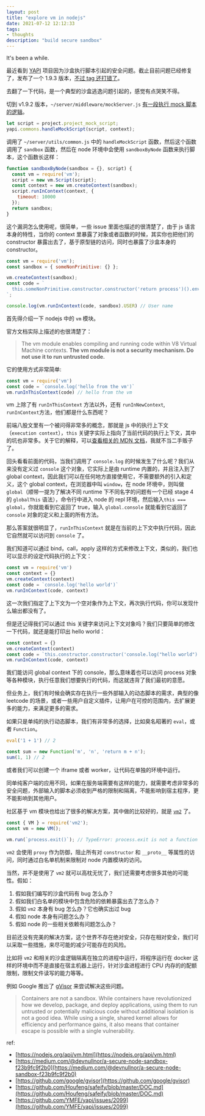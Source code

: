 ```yaml
---
layout: post
title: "explore vm in nodejs"
date: 2021-07-12 12:12:33
tags:
- thoughts
description: "build secure sandbox"
---
```


It's been a while.

最近看到 [YAPI](https://github.com/YMFE/yapi) 项目因为沙盒执行脚本引起的安全问题。截止目前问题已经修复了，发布了一个 1.9.3 版本，[不过 tag 还打错了](https://github.com/YMFE/yapi/issues/2254)。

去翻了一下代码，是一个典型的沙盒逃逸问题引起的，感觉有点哭笑不得。

切到 v1.9.2 版本，`~/server/middleware/mockServer.js` [有一段执行 mock 脚本的逻辑](https://github.com/YMFE/yapi/blob/ff13353e2fd6e2c37908427dd2e6d287ef8d28ec/server/middleware/mockServer.js#L331)。

```js
let script = project.project_mock_script;
yapi.commons.handleMockScript(script, context);
```

调用了 `~/server/utils/common.js` 中的 `handleMockScript` 函数，然后这个函数调用了 `sandbox` 函数，然后在 node 环境中会使用 `sandboxByNode` 函数来执行脚本，这个函数长这样：

```js
function sandboxByNode(sandbox = {}, script) {
  const vm = require('vm');
  script = new vm.Script(script);
  const context = new vm.createContext(sandbox);
  script.runInContext(context, {
    timeout: 10000
  });
  return sandbox;
}
```

这个漏洞怎么使用呢，很简单，一些 issue 里面也描述的很清楚了，由于 js 语言本身的特性，当你的 context 里暴露了对象或者函数的时候，其实你也把他们的 constructor 暴露出去了，基于原型链的访问，同时也暴露了沙盒本身的 constructor。

```js
const vm = require('vm');
const sandbox = { someNonPrimitive: {} };

vm.createContext(sandbox);
const code = `
  this.someNonPrimitive.constructor.constructor('return process')().env;
`;

console.log(vm.runInContext(code, sandbox).USER) // User name
```

首先得介绍一下 nodejs 中的 `vm` 模块。

官方文档实际上描述的也很清楚了：

> The vm module enables compiling and running code within V8 Virtual Machine contexts. **The vm module is not a security mechanism. Do not use it to run untrusted code.**

它的使用方式非常简单:

```js
const vm = require('vm')
const code = `console.log('hello from the vm')`
vm.runInThisContext(code) // hello from the vm
```

vm 上除了有 `runInThisContext` 方法以外，还有 `runInNewContext`, `runInContext`方法，他们都是什么东西呢？

前端八股文里有一个被问得非常多的概念，那就是 js 中的执行上下文 （`execution context`），`this` 关键字实际上指向了当前代码的执行上下文，其中的坑也非常多。关于它的解释，可以[查看相关的 MDN 文档](https://developer.mozilla.org/en-US/docs/Web/JavaScript/Reference/Operators/this)，我就不当二手贩子了。

回头看看前面的代码，当我们调用了 `console.log` 的时候发生了什么呢？我们从来没有定义过 `console` 这个对象，它实际上是由 runtime 内置的，并且注入到了 global context，因此我们可以在任何地方直接使用它，不需要额外的引入和定义，这个 global context，在浏览器中叫 `window`，在 node 环境中，则叫做 `global`（顺带一提为了解决不同 runtime 下不同名字的问题有一个已经 stage 4 的 `globalThis` 语法），命令行中进入 node 的 repl 环境，然后输入`this === global`，你就能看到它返回了 true，输入 `global.console` 就能看到它返回了 `console` 对象的定义和上面的所有方法。

那么答案就很明显了，`runInThisContext` 就是在当前的上下文中执行代码，因此它自然就可以访问到 `console` 了。

我们知道可以通过 bind，call，apply 这样的方式来修改上下文，类似的，我们也可以显示的设定代码执行的上下文：

```js
const vm = require('vm')
const context = {}
vm.createContext(context)
const code = `console.log('hello world')`
vm.runInContext(code, context)
```

这一次我们指定了上下文为一个空对象作为上下文，再次执行代码，你可以发现什么输出都没有了。

但是还记得我们可以通过 this 关键字来访问上下文对象吗？我们只要简单的修改一下代码，就还是能打印出 hello world：

```js
const context = {}
vm.createContext(context)
const code = `this.constructor.constructor('console.log("hello world")')()`
vm.runInContext(code, context)
```

我们能访问 global context 下的 console，那么意味着也可以访问 process 对象等各种模块，执行任意我们想要执行的代码，而这就违背了我们最初的意愿。

但业务上，我们有时候会确实存在执行一些外部输入的动态脚本的需求，典型的像 leetcode 的场景，或者一些用户自定义插件，让用户在可控的范围内，去扩展更多的能力，来满足更多的需求。

如果只是单纯的执行动态脚本，我们有非常多的选择，比如臭名昭著的 `eval`，或者 `Function`。

```js
eval('1 + 1') // 2

const sum = new Function('m', 'n', 'return m + n');
sum(1, 1) // 2
```

或者我们可以创建一个 iframe 或者 worker，让代码在单独的环境中运行。

同单纯客户端的应用不同，如果在服务端需要有这样的能力，就需要考虑非常多的安全问题，外部输入的脚本必须收到严格的限制和隔离，不能影响到宿主程序，更不能影响到其他用户。

社区基于 vm 模块也给出了很多的解决方案，其中做的比较好的，就是 [`vm2`](https://www.npmjs.com/package/vm2) 了。

```js
const { VM } = require('vm2');
const vm = new VM();

vm.run(`process.exit()`); // TypeError: process.exit is not a function
```

`vm2` 会使用 `proxy` 作为防御，阻止所有对 `constructor` 和 `__proto__` 等属性的访问，同时通过白名单机制来限制对 node 内置模块的访问。

当然，并不是使用了 `vm2` 就可以高枕无忧了，我们还需要考虑很多其他的可能性。假如：

1. 假如我们编写的沙盒代码有 bug 怎么办？
2. 假如我们白名单的模块中包含危险的依赖暴露出去了怎么办？
3. 假如 `vm2` 本身有 bug 怎么办？它也确实出过 bug
4. 假如 node 本身有问题怎么办？
5. 假如 node 的一些相关依赖有问题怎么办？

目前还没有完美的解决方案，这个世界不存在绝对安全，只存在相对安全，我们可以采取一些措施，来尽可能的减少可能存在的风险。

比如将 `vm2` 和相关的沙盒逻辑隔离在独立的进程中运行，将程序运行在 docker 这样的环境中而不是直接在宿主机器上运行，针对沙盒进程进行 CPU 内存的的配额限制，限制文件读写的能力等等。

例如 Google 推出了 [gVisor](https://github.com/google/gvisor) 来尝试解决这些问题。

> Containers are not a sandbox. While containers have revolutionized how we develop, package, and deploy applications, using them to run untrusted or potentially malicious code without additional isolation is not a good idea. While using a single, shared kernel allows for efficiency and performance gains, it also means that container escape is possible with a single vulnerability.

ref:

- [https://nodejs.org/api/vm.html](https://nodejs.org/api/vm.html)
- [https://medium.com/@devnullnor/a-secure-node-sandbox-f23b9fc9f2b0](https://medium.com/@devnullnor/a-secure-node-sandbox-f23b9fc9f2b0)
- [https://github.com/google/gvisor](https://github.com/google/gvisor)
- [https://github.com/Houfeng/safeify/blob/master/DOC.md](https://github.com/Houfeng/safeify/blob/master/DOC.md)
- [https://github.com/YMFE/yapi/issues/2099](https://github.com/YMFE/yapi/issues/2099)
